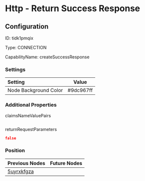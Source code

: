 # Http - Return Success Response
## Configuration
ID:  tidk1pmqix

Type: CONNECTION 

CapabilityName: createSuccessResponse

### Settings
| Setting | Value  |
| :------------------------ | ---------------------------------------- |
| Node Background Color | #9dc967ff | 

 




### Additional Properties
claimsNameValuePairs
 ```json 

```


returnRequestParameters
 ```json 
false
```




### Position
| Previous Nodes | Future Nodes |
| :------------- | ------------ |
| [5uyrxkfgza](./5uyrxkfgza.md) |  |
